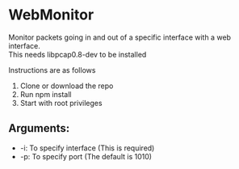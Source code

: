 # WebMonitor

Monitor packets going in and out of a specific interface with a web interface.  
This needs libpcap0.8-dev to be installed

Instructions are as follows
1. Clone or download the repo
2. Run npm install
3. Start with root privileges

## Arguments:

- -i: To specify interface (This is required)
- -p: To specify port (The default is 1010)